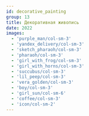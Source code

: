 ```yaml
---
id: decorative_painting
group: 13
title: Декоративная живопись
date: 2022
images:
  - 'purple_man/col-sm-3'
  - 'yandex_delivery/col-sm-3'
  - 'sketch_pharaoh/col-sm-3'
  - 'pharaoh/col-sm-3'
  - 'girl_with_frog/col-sm-3'
  - 'girl_with_horns/col-sm-3'
  - 'succubus/col-sm-3'
  - 'lil_peep/col-sm-3'
  - 'vera_golden/col-sm-3'
  - 'boy/col-sm-3'
  - 'girl_sun/col-sm-6'
  - 'coffee/col-sm-3'
  - 'icon/col-sm-2'
---
```

